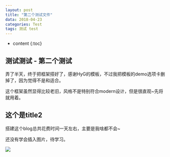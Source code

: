 ```yaml
---
layout: post
title: "第二个测试文件"
data: 2018-04-23
categories: Test
tags: 测试 test
---
```

* content
{:toc}

## 测试测试 - 第二个测试

弄了半天，终于把框架搭好了，感谢HyG的模板，不过我把模板的demo选项卡删掉了，因为觉得不是和适合。

这个框架虽然显得比较老旧，风格不是特别符合modern设计，但是很直观~先将就用着。

## 这个是title2

搭建这个blog总共花费时间一天左右，主要是我啥都不会~

还没有学会插入图片，待学习。

![](https://raw.githubusercontent.com/stogqy/stogqy.github.io/master/_posts/Pics/20180423/DSC01084.JPG)
